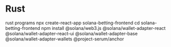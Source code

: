 # Rust
rust programs
npx create-react-app solana-betting-frontend
cd solana-betting-frontend
npm install @solana/web3.js @solana/wallet-adapter-react @solana/wallet-adapter-react-ui @solana/wallet-adapter-base @solana/wallet-adapter-wallets @project-serum/anchor
